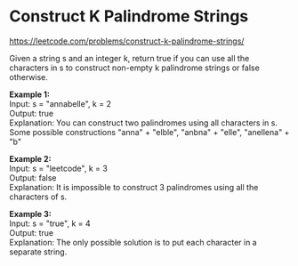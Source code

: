 # Construct K Palindrome Strings
https://leetcode.com/problems/construct-k-palindrome-strings/

Given a string s and an integer k, return true if you can use all the characters in s to construct non-empty k palindrome strings or false otherwise.


<b>Example 1:</b>\
Input: s = "annabelle", k = 2\
Output: true\
Explanation: You can construct two palindromes using all characters in s.\
Some possible constructions "anna" + "elble", "anbna" + "elle", "anellena" + "b"

<b>Example 2:</b>\
Input: s = "leetcode", k = 3\
Output: false\
Explanation: It is impossible to construct 3 palindromes using all the characters of s.

<b>Example 3:</b>\
Input: s = "true", k = 4\
Output: true\
Explanation: The only possible solution is to put each character in a separate string.